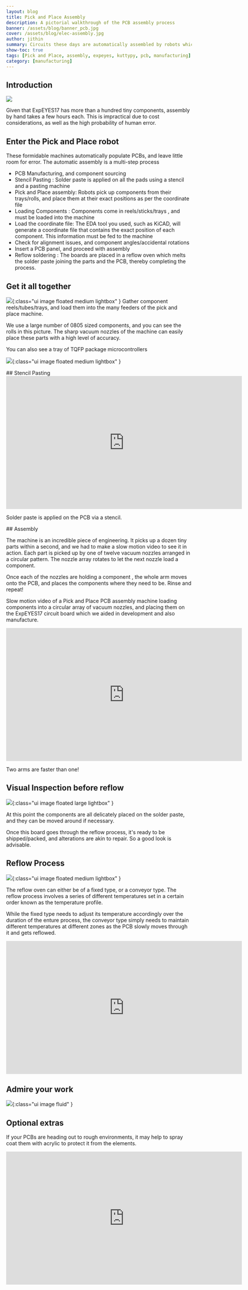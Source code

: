 ```yaml
---
layout: blog
title: Pick and Place Assembly
description: A pictorial walkthrough of the PCB assembly process 
banner: /assets/blog/banner_pcb.jpg
cover: /assets/blog/elec-assembly.jpg
author: jithin
summary: Circuits these days are automatically assembled by robots which can lift components from their rolls/tubes/trays, and place them with micron level precision on circuit boards at an incredible pace.
show-toc: true
tags: [Pick and Place, assembly, expeyes, kuttypy, pcb, manufacturing]
category: [manufacturing]
---
```



## Introduction

<img class="ui image fluid" src="/assets/blog/banner_pcb.jpg"/>

Given that ExpEYES17 has more than a hundred tiny components, assembly by hand takes a few hours each. This is impractical due to cost considerations, as
well as the high probability of human error.

## Enter the Pick and Place robot

These formidable machines automatically populate PCBs, and leave little room for error. The automatic assembly is a multi-step process

+ PCB Manufacturing, and component sourcing
+ Stencil Pasting : Solder paste is applied on all the pads using a stencil and a pasting machine
+ Pick and Place assembly: Robots pick up components from their trays/rolls, and place them at their exact positions as per the coordinate file
 + Loading Components : Components come in reels/sticks/trays , and must be loaded into the machine
 + Load the coordinate file: The EDA tool you used, such as KiCAD, will generate a coordinate file that contains the exact position of each component. This information must be fed to the machine
 + Check for alignment issues, and component angles/accidental rotations
 + Insert a PCB panel, and proceed with assembly
+ Reflow soldering : The boards are placed in a reflow oven which melts the solder paste joining the parts and the PCB, thereby completing the process.
 
## Get it all together

![](/assets/blog/pnp/components.jpg){:class="ui image floated medium lightbox" }
Gather component reels/tubes/trays, and load them into the many feeders of the pick and place machine.

We use a large number of 0805 sized components, and you can see the rolls in this picture. The sharp vacuum nozzles of the machine can easily place
these parts with a high level of accuracy.

You can also see a tray of TQFP package microcontrollers

![](/assets/blog/pnp/tray.jpg){:class="ui image floated medium lightbox" }

<div class="ui clearing divider"></div>
## Stencil Pasting
<iframe width="640" height="360" src="https://www.youtube.com/embed/iYGybBz1g-g?rel=0&amp;controls=0&amp;showinfo=0" frameborder="0" allow="accelerometer; autoplay; encrypted-media; gyroscope; picture-in-picture" allowfullscreen></iframe>

Solder paste is applied on the PCB via a stencil.

<div class="ui clearing divider"></div>
## Assembly

The machine is an incredible piece of engineering. It picks up a dozen tiny parts within a second, and we had to make a slow motion video to
see it in action. Each part is picked up by one of twelve vacuum nozzles arranged in a circular pattern. The nozzle array rotates to let the next nozzle load a component.

Once each of the nozzles are holding a component , the whole arm moves onto the PCB, and places the components where they need to be. Rinse and repeat!

Slow motion video of a Pick and Place PCB assembly machine loading components into a circular array of vacuum nozzles, and placing them on the ExpEYES17 circuit board which we aided in development and also manufacture.

<iframe width="640" height="360" src="https://www.youtube.com/embed/ej8Qm9UXRRA?rel=0&amp;controls=0&amp;showinfo=0" frameborder="0" allow="accelerometer; autoplay; encrypted-media; gyroscope; picture-in-picture" allowfullscreen></iframe>

Two arms are faster than one!

## Visual Inspection before reflow

![](/assets/blog/pnp/tosolder.jpg){:class="ui image floated large lightbox" }

At this point the components are all delicately placed on the solder paste, and they can be moved around if necessary. 

Once this board goes through
the reflow process, it's ready to be shipped/packed, and alterations are akin to repair. So a good look is advisable.


<div class="ui clearing divider"></div>

## Reflow Process

![](/assets/blog/pnp/oven.jpg){:class="ui image floated medium lightbox" }

The reflow oven can either be of a fixed type, or a conveyor type. The reflow process involves a series of different temperatures
set in a certain order known as the temperature profile. 

While the fixed type needs to adjust its temperature accordingly over the
duration of the enture process, the conveyor type simply needs to maintain different temperatures at different zones as the PCB
slowly moves through it and gets reflowed.
<iframe width="640" height="360" src="https://www.youtube.com/embed/RtBukv1rAlU?rel=0&amp;controls=0&amp;showinfo=0" frameborder="0" allow="accelerometer; autoplay; encrypted-media; gyroscope; picture-in-picture" allowfullscreen></iframe>
<div class="ui clearing divider"></div>

## Admire your work

![](/assets/blog/pnp/final.jpg){:class="ui image fluid" }

## Optional extras

If your PCBs are heading out to rough environments, it may help to spray coat them with acrylic to protect it from the elements.

<iframe width="640" height="360" src="https://www.youtube.com/embed/5WL1mmvJlGE?rel=0&amp;controls=0&amp;showinfo=0" frameborder="0" allow="accelerometer; autoplay; encrypted-media; gyroscope; picture-in-picture" allowfullscreen></iframe>
